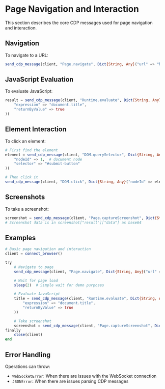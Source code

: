 # Page Navigation and Interaction

This section describes the core CDP messages used for page navigation and interaction.

## Navigation

To navigate to a URL:
```julia
send_cdp_message(client, "Page.navigate", Dict{String, Any}("url" => "https://example.com"))
```

## JavaScript Evaluation

To evaluate JavaScript:
```julia
result = send_cdp_message(client, "Runtime.evaluate", Dict{String, Any}(
    "expression" => "document.title",
    "returnByValue" => true
))
```

## Element Interaction

To click an element:
```julia
# First find the element
element = send_cdp_message(client, "DOM.querySelector", Dict{String, Any}(
    "nodeId" => 1,  # document node
    "selector" => "#submit-button"
))

# Then click it
send_cdp_message(client, "DOM.click", Dict{String, Any}("nodeId" => element["result"]["nodeId"]))
```

## Screenshots

To take a screenshot:
```julia
screenshot = send_cdp_message(client, "Page.captureScreenshot", Dict{String, Any}())
# Screenshot data is in screenshot["result"]["data"] as base64
```

## Examples

```julia
# Basic page navigation and interaction
client = connect_browser()

try
    # Navigate to page
    send_cdp_message(client, "Page.navigate", Dict{String, Any}("url" => "https://example.com"))

    # Wait for page load
    sleep(2)  # Simple wait for demo purposes

    # Evaluate JavaScript
    title = send_cdp_message(client, "Runtime.evaluate", Dict{String, Any}(
        "expression" => "document.title",
        "returnByValue" => true
    ))

    # Take screenshot
    screenshot = send_cdp_message(client, "Page.captureScreenshot", Dict{String, Any}())
finally
    close(client)
end
```

## Error Handling

Operations can throw:
- `WebSocketError`: When there are issues with the WebSocket connection
- `JSONError`: When there are issues parsing CDP messages

